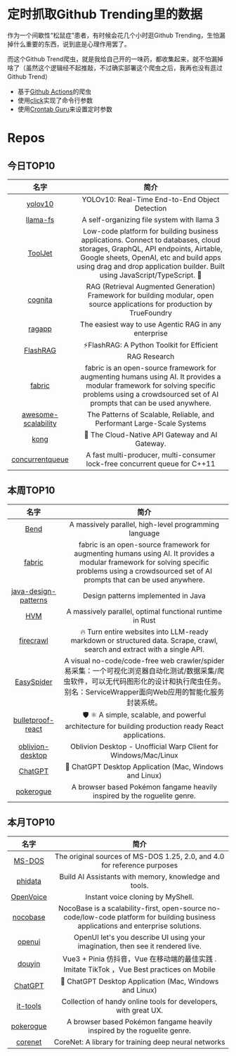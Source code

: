 # 定时抓取Github Trending里的数据

作为一个间歇性“松鼠症”患者，有时候会花几个小时逛Github Trending，生怕漏掉什么重要的东西，说到底是心理作用罢了。

而这个Github Trend爬虫，就是我给自己开的一味药，都收集起来，就不怕漏掉啥了（虽然这个逻辑经不起推敲，不过确实部署这个爬虫之后，我再也没有逛过Github Trend）

* 基于[Github Actions](https://docs.github.com/en/actions)的爬虫
* 使用[click](https://github.com/pallets/click)实现了命令行参数
* 使用[Crontab Guru](https://crontab.guru/)来设置定时参数

# Repos
## 今日TOP10 
<!-- START OF DAILY_TOP10_REPOS -->
| 名字 | 简介 |
| :----: | :----: |
| [yolov10](https://github.com/THU-MIG/yolov10) | YOLOv10: Real-Time End-to-End Object Detection |
| [llama-fs](https://github.com/iyaja/llama-fs) | A self-organizing file system with llama 3 |
| [ToolJet](https://github.com/ToolJet/ToolJet) | Low-code platform for building business applications. Connect to databases, cloud storages, GraphQL, API endpoints, Airtable, Google sheets, OpenAI, etc and build apps using drag and drop application builder. Built using JavaScript/TypeScript. 🚀 |
| [cognita](https://github.com/truefoundry/cognita) | RAG (Retrieval Augmented Generation) Framework for building modular, open source applications for production by TrueFoundry |
| [ragapp](https://github.com/ragapp/ragapp) | The easiest way to use Agentic RAG in any enterprise |
| [FlashRAG](https://github.com/RUC-NLPIR/FlashRAG) | ⚡FlashRAG: A Python Toolkit for Efficient RAG Research |
| [fabric](https://github.com/danielmiessler/fabric) | fabric is an open-source framework for augmenting humans using AI. It provides a modular framework for solving specific problems using a crowdsourced set of AI prompts that can be used anywhere. |
| [awesome-scalability](https://github.com/binhnguyennus/awesome-scalability) | The Patterns of Scalable, Reliable, and Performant Large-Scale Systems |
| [kong](https://github.com/Kong/kong) | 🦍 The Cloud-Native API Gateway and AI Gateway. |
| [concurrentqueue](https://github.com/cameron314/concurrentqueue) | A fast multi-producer, multi-consumer lock-free concurrent queue for C++11 |
<!-- END OF DAILY_TOP10_REPOS -->

## 本周TOP10
<!-- START OF WEEKLY_TOP10_REPOS -->
| 名字 | 简介 |
| :----: | :----: |
| [Bend](https://github.com/HigherOrderCO/Bend) | A massively parallel, high-level programming language |
| [fabric](https://github.com/danielmiessler/fabric) | fabric is an open-source framework for augmenting humans using AI. It provides a modular framework for solving specific problems using a crowdsourced set of AI prompts that can be used anywhere. |
| [java-design-patterns](https://github.com/iluwatar/java-design-patterns) | Design patterns implemented in Java |
| [HVM](https://github.com/HigherOrderCO/HVM) | A massively parallel, optimal functional runtime in Rust |
| [firecrawl](https://github.com/mendableai/firecrawl) | 🔥 Turn entire websites into LLM-ready markdown or structured data. Scrape, crawl, search and extract with a single API. |
| [EasySpider](https://github.com/NaiboWang/EasySpider) | A visual no-code/code-free web crawler/spider易采集：一个可视化浏览器自动化测试/数据采集/爬虫软件，可以无代码图形化的设计和执行爬虫任务。别名：ServiceWrapper面向Web应用的智能化服务封装系统。 |
| [bulletproof-react](https://github.com/alan2207/bulletproof-react) | 🛡️ ⚛️ A simple, scalable, and powerful architecture for building production ready React applications. |
| [oblivion-desktop](https://github.com/bepass-org/oblivion-desktop) | Oblivion Desktop - Unofficial Warp Client for Windows/Mac/Linux |
| [ChatGPT](https://github.com/lencx/ChatGPT) | 🔮 ChatGPT Desktop Application (Mac, Windows and Linux) |
| [pokerogue](https://github.com/pagefaultgames/pokerogue) | A browser based Pokémon fangame heavily inspired by the roguelite genre. |
<!-- END OF WEEKLY_TOP10_REPOS -->

## 本月TOP10
<!-- START OF MONTHLY_TOP10_REPOS -->
| 名字 | 简介 |
| :----: | :----: |
| [MS-DOS](https://github.com/microsoft/MS-DOS) | The original sources of MS-DOS 1.25, 2.0, and 4.0 for reference purposes |
| [phidata](https://github.com/phidatahq/phidata) | Build AI Assistants with memory, knowledge and tools. |
| [OpenVoice](https://github.com/myshell-ai/OpenVoice) | Instant voice cloning by MyShell. |
| [nocobase](https://github.com/nocobase/nocobase) | NocoBase is a scalability-first, open-source no-code/low-code platform for building business applications and enterprise solutions. |
| [openui](https://github.com/wandb/openui) | OpenUI let's you describe UI using your imagination, then see it rendered live. |
| [douyin](https://github.com/zyronon/douyin) | Vue3 + Pinia 仿抖音，Vue 在移动端的最佳实践 . Imitate TikTok ，Vue Best practices on Mobile |
| [ChatGPT](https://github.com/lencx/ChatGPT) | 🔮 ChatGPT Desktop Application (Mac, Windows and Linux) |
| [it-tools](https://github.com/CorentinTh/it-tools) | Collection of handy online tools for developers, with great UX. |
| [pokerogue](https://github.com/pagefaultgames/pokerogue) | A browser based Pokémon fangame heavily inspired by the roguelite genre. |
| [corenet](https://github.com/apple/corenet) | CoreNet: A library for training deep neural networks |
<!-- END OF MONTHLY_TOP10_REPOS -->
